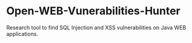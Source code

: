 # Open-WEB-Vunerabilities-Hunter
Research tool to find SQL Injection and XSS vulnerabilities on Java WEB applications.
